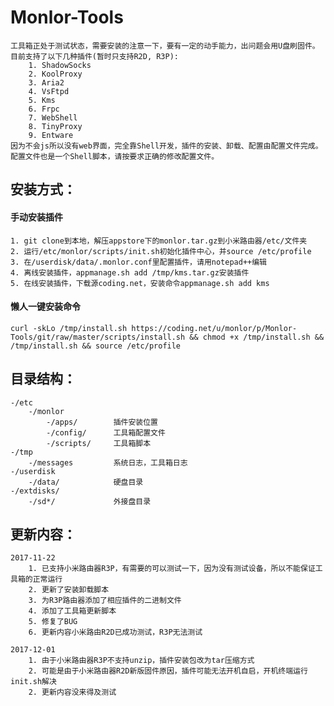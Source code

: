 # Monlor-Tools
	工具箱正处于测试状态，需要安装的注意一下，要有一定的动手能力，出问题会用U盘刷固件。
	目前支持了以下几种插件(暂时只支持R2D, R3P):
		1. ShadowSocks
		2. KoolProxy
		3. Aria2
		4. VsFtpd
		5. Kms
		6. Frpc
		7. WebShell
		8. TinyProxy
		9. Entware
	因为不会js所以没有web界面，完全靠Shell开发，插件的安装、卸载、配置由配置文件完成。
	配置文件也是一个Shell脚本，请按要求正确的修改配置文件。
		
## 安装方式：  

#### 	手动安装插件
	1. git clone到本地，解压appstore下的monlor.tar.gz到小米路由器/etc/文件夹  
	2. 运行/etc/monlor/scripts/init.sh初始化插件中心，并source /etc/profile
	3. 在/userdisk/data/.monlor.conf里配置插件，请用notepad++编辑
	4. 离线安装插件，appmanage.sh add /tmp/kms.tar.gz安装插件 
	5. 在线安装插件，下载源coding.net，安装命令appmanage.sh add kms

#### 	懒人一键安装命令
	curl -skLo /tmp/install.sh https://coding.net/u/monlor/p/Monlor-Tools/git/raw/master/scripts/install.sh && chmod +x /tmp/install.sh && /tmp/install.sh && source /etc/profile

## 目录结构：  
	-/etc  
		-/monlor
			-/apps/        插件安装位置  
			-/config/      工具箱配置文件
			-/scripts/     工具箱脚本
	-/tmp
		-/messages         系统日志，工具箱日志
	-/userdisk
		-/data/            硬盘目录
	-/extdisks/
		-/sd*/             外接盘目录

## 更新内容：  
	2017-11-22
		1. 已支持小米路由器R3P，有需要的可以测试一下，因为没有测试设备，所以不能保证工具箱的正常运行
		2. 更新了安装卸载脚本
		3. 为R3P路由器添加了相应插件的二进制文件
		4. 添加了工具箱更新脚本
		5. 修复了BUG
		6. 更新内容小米路由R2D已成功测试，R3P无法测试

	2017-12-01
		1. 由于小米路由器R3P不支持unzip，插件安装包改为tar压缩方式
		2. 可能是由于小米路由器R2D新版固件原因，插件可能无法开机自启，开机终端运行init.sh解决
		2. 更新内容没来得及测试

